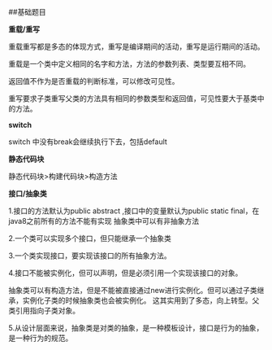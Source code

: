 
##基础题目


**重载/重写**

重载重写都是多态的体现方式，重写是编译期间的活动，重写是运行期间的活动。

重载是一个类中定义相同的名字和方法，方法的参数列表、类型要互相不同。

返回值不作为是否重载的判断标准，可以修改可见性。

重写要求子类重写父类的方法具有相同的参数类型和返回值，可见性要大于基类中的方法。


**switch**

switch 中没有break会继续执行下去，包括default

**静态代码块**

静态代码块>构建代码块>构造方法


**接口/抽象类**

1.接口的方法默认为public abstract ,接口中的变量默认为public static final，在java8之前所有的方法不能有实现
抽象类中可以有非抽象方法

2.一个类可以实现多个接口，但只能继承一个抽象类

3.一个类实现接口，要实现该接口的所有抽象方法。

4.接口不能被实例化，但可以声明，但是必须引用一个实现该接口的对象。

抽象类可以有构造方法，但是不能被直接通过new进行实例化。但可以通过子类继承，实例化子类的时候抽象类也会被实例化。
这其实用到了多态，向上转型。父类引用指向子类对象。

5.从设计层面来说，抽象类是对类的抽象，是一种模板设计，接口是行为的抽象，是一种行为的规范。

